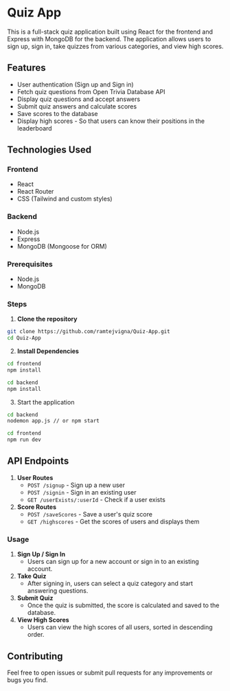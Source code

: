 # Quiz App

This is a full-stack quiz application built using React for the frontend and Express with MongoDB for the backend. The application allows users to sign up, sign in, take quizzes from various categories, and view high scores.

## Features

- User authentication (Sign up and Sign in)
- Fetch quiz questions from Open Trivia Database API
- Display quiz questions and accept answers
- Submit quiz answers and calculate scores
- Save scores to the database
- Display high scores - So that users can know their positions in the leaderboard

## Technologies Used

### Frontend

- React
- React Router
- CSS (Tailwind and custom styles)

### Backend

- Node.js
- Express
- MongoDB (Mongoose for ORM)

### Prerequisites

- Node.js
- MongoDB

### Steps

1. **Clone the repository**

```bash
git clone https://github.com/ramtejvigna/Quiz-App.git
cd Quiz-App
```

2. **Install Dependencies**

```bash
cd frontend
npm install
```
```bash
cd backend
npm install
```

3. Start the application

```bash
cd backend
nodemon app.js // or npm start
```
```bash
cd frontend
npm run dev
```

## API Endpoints

1. **User Routes**
   - `POST /signup` - Sign up a new user
   - `POST /signin` - Sign in an existing user
   - `GET /userExists/:userId` - Check if a user exists
2. **Score Routes**
   - `POST /saveScores` - Save a user's quiz score
   - `GET /highscores` - Get the scores of users and displays them

 ### Usage
 1. **Sign Up / Sign In**
    - Users can sign up for a new account or sign in to an existing account.
 2. **Take Quiz**
    - After signing in, users can select a quiz category and start answering questions.
 3. **Submit Quiz**
    - Once the quiz is submitted, the score is calculated and saved to the database.
 4. **View High Scores**
    - Users can view the high scores of all users, sorted in descending order.
  
## Contributing
Feel free to open issues or submit pull requests for any improvements or bugs you find.
